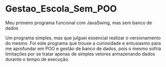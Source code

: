 # Gestao_Escola_Sem_POO
 Meu primeiro programa funcional com JavaSwing, mas sem banco de dados

Um programa simples, mas que julguei essencial realizar o versionamento do mesmo.
Foi este programa que trouxe a curiosidade e entusiasmo para me aprofundar em POO e gestão de banco de dados, pois o mesmo sofria limitações por se tratar apenas de simples vetores armazenando dados durante o tempo de execução.
